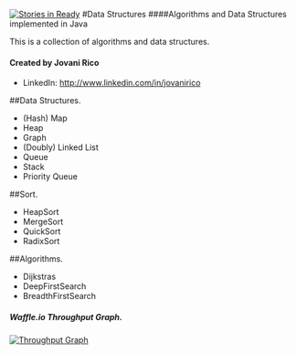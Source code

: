[![Stories in Ready](https://badge.waffle.io/jovanimtzrico/DataStructureAlgorithms.png?label=ready&title=Ready)](https://waffle.io/jovanimtzrico/DataStructureAlgorithms)
#Data Structures
####Algorithms and Data Structures implemented in Java

This is a collection of algorithms and data structures.

#### Created by Jovani Rico
* LinkedIn: http://www.linkedin.com/in/jovanirico

##Data Structures.

- (Hash) Map
- Heap
- Graph
- (Doubly) Linked List
- Queue
- Stack
- Priority Queue

##Sort.
- HeapSort
- MergeSort
- QuickSort
- RadixSort

##Algorithms.
- Dijkstras
- DeepFirstSearch
- BreadthFirstSearch

##### Waffle.io Throughput Graph.
[![Throughput Graph](https://graphs.waffle.io/jovanimtzrico/DataStructureAlgorithms/throughput.svg)](https://waffle.io/jovanimtzrico/DataStructureAlgorithms/metrics/throughput)
